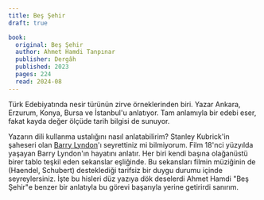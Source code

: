 ```yaml
---
title: Beş Şehir
draft: true

book:
  original: Beş Şehir
  author: Ahmet Hamdi Tanpınar
  publisher: Dergâh
  published: 2023
  pages: 224
  read: 2024-08
---
```


Türk Edebiyatında nesir türünün zirve örneklerinden biri. Yazar Ankara, Erzurum, Konya, Bursa ve İstanbul'u anlatıyor.
Tam anlamıyla bir edebi eser, fakat kayda değer ölçüde tarih bilgisi de sunuyor.

Yazarın dili kullanma ustalığını nasıl anlatabilirim? Stanley Kubrick'in şaheseri olan [Barry
Lyndon](https://www.youtube.com/watch?v=WOLZMr52Wcc)'ı seyrettiniz mi bilmiyorum. Film 18'nci yüzyılda yaşayan Barry
Lyndon'ın hayatını anlatır. Her biri kendi başına olağanüstü birer tablo teşkil eden sekanslar eşliğinde. Bu sekansları
filmin müziğinin de (Haendel, Schubert) desteklediği tarifsiz bir duygu durumu içinde seyreylersiniz. İşte bu hisleri
düz yazıya dök deselerdi Ahmet Hamdi "Beş Şehir"e benzer bir anlatıyla bu görevi başarıyla yerine getirirdi sanırım.
